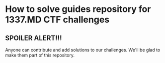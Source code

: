 How to solve guides repository for 1337.MD CTF challenges
=========================================================

SPOILER ALERT!!!
----------------

Anyone can contribute and add solutions to our challenges. We'll be glad to make them part of this repository.
